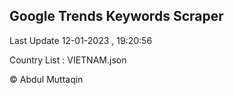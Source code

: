 

## Google Trends Keywords Scraper 
 
Last Update 12-01-2023 , 19:20:56

Country List :
VIETNAM.json



© Abdul Muttaqin 
